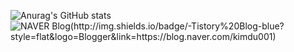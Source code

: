 
![Anurag's GitHub stats](https://github-readme-stats.vercel.app/api?username=doyoon530&show_icons=true&theme=radical)
![NAVER Blog(http://img.shields.io/badge/-Tistory%20Blog-blue?style=flat&logo=Blogger&link=https://blog.naver.com/kimdu001)](https://blog.naver.com/kimdu001)

